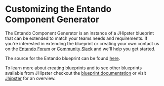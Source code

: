 # Customizing the Entando Component Generator

The Entando Component Generator is an instance of a JHipster blueprint that can be extended to match your teams needs and requirements. If you're interested in extending the blueprint or creating your own contact us on the [Entando Forum](https://forum.entando.org/) or [Community Slack](https://join.slack.com/t/entandocommunity/shared_invite/zt-g609owdv-2K~YRh8zrI6lqlWo4aFWUw) and we'll help you get started.

The source for the Entando blueprint can be found [here](https://github.com/entando/entando-blueprint).

To learn more about creating blueprints and to see other blueprints available from JHipster checkout the [blueprint documentation](https://www.jhipster.tech/modules/creating-a-blueprint/) or visit [Jhipster](https://wwww.jhipster.tech) for an overview.
